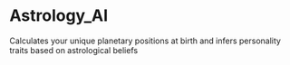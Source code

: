 # Astrology_AI
Calculates your unique planetary positions at birth and infers personality traits based on astrological beliefs
